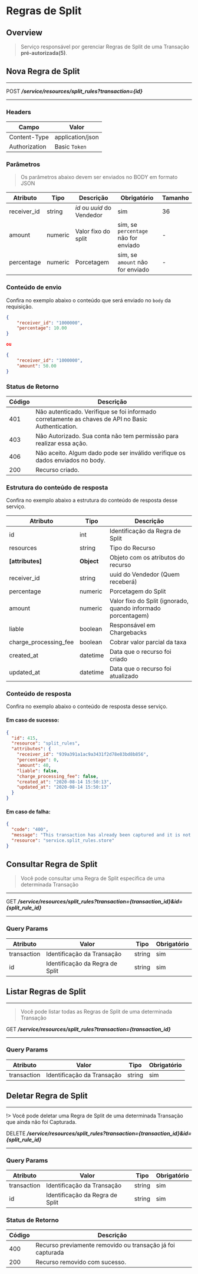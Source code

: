# Regras de Split <!-- {docsify-ignore-all} -->

## Overview

> Serviço responsável por gerenciar Regras de Split de uma Transação **pré-autorizada(5)**.

## Nova Regra de Split
---
<span class="verb httpPOST">POST</span> ***/service/resources/split_rules?transaction={id}***

---

### Headers

| Campo | Valor |
| ------------ | ------ |
| Content-Type | application/json |
| Authorization | Basic `Token`|

### Parâmetros 
> Os parâmetros abaixo devem ser enviados no BODY em formato JSON

|   Atributo     |   Tipo     |   Descrição               |   Obrigatório                           |   Tamanho  |
|----------------|------------|---------------------------|-----------------------------------------|------------|
|   receiver_id  |   string   |   *id* ou *uuid* do Vendedor  |   sim                               |   36       |
|   amount       |   numeric  |   Valor fixo do split     |   sim, se `percentage` não for enviado  |   -        |
|   percentage   |   numeric  |   Porcetagem              |   sim, se `amount` não for enviado      |   -        |

### Conteúdo de envio
Confira no exemplo abaixo o conteúdo que será enviado no `body` da requisição.

```json
{
    "receiver_id": "1000000",
    "percentage": 10.00
}

ou

{
    "receiver_id": "1000000",
    "amount": 50.00
}
```

### Status de Retorno
|   Código  |   Descrição                                                                                           |
|-----------|-------------------------------------------------------------------------------------------------------|
|   401     |   Não autenticado. Verifique se foi informado corretamente as chaves de API no Basic Authentication.  |
|   403     |   Não Autorizado. Sua conta não tem permissão para realizar essa ação.                                |
|   406     |   Não aceito. Algum dado pode ser inválido verifique os dados enviados no body.                       |
|   200     |   Recurso criado.                                                                                     |

### Estrutura do conteúdo de resposta
Confira no exemplo abaixo a estrutura do conteúdo de resposta desse serviço.

|   Atributo               |   Tipo      |   Descrição                                                     |
|--------------------------|-------------|-----------------------------------------------------------------|
|   id                     |   int       |   Identificação da Regra de Split                               |
|   resources              |   string    |   Tipo do Recurso                                               |
|   **[attributes]**       |   **Object**    |   Objeto com os atributos do recurso                        |
|   receiver_id            |   string    |   uuid do Vendedor (Quem receberá)                              |
|   percentage             |   numeric   |   Porcetagem do Split                                           |
|   amount                 |   numeric   |   Valor fixo do Split (ignorado, quando informado porcentagem)  |
|   liable                 |   boolean   |   Responsável em Chargebacks                                    |
|   charge_processing_fee  |   boolean   |   Cobrar valor parcial da taxa                                  |
|   created_at             |   datetime  |   Data que o recurso foi criado                                 |
|   updated_at             |   datetime  |   Data que o recurso foi atualizado                             |


### Conteúdo de resposta
Confira no exemplo abaixo o conteúdo de resposta desse serviço.

#### Em caso de sucesso:
```json
{
  "id": 415,
  "resource": "split_rules",
  "attributes": {
    "receiver_id": "939a391a1ac9a3431f2d78e83bd8b856",
    "percentage": 0,
    "amount": 40,
    "liable": false,
    "charge_processing_fee": false,
    "created_at": "2020-08-14 15:50:13",
    "updated_at": "2020-08-14 15:50:13"
  }
}
```

#### Em caso de falha:
```json
{
  "code": "400",
  "message": "This transaction has already been captured and it is not possible to modify its split rules.",
  "resource": "service.split_rules.store"
}
```

## Consultar Regra de Split

> Você pode consultar uma Regra de Split especifica de uma determinada Transação

---
<span class="verb httpGET">GET</span> ***/service/resources/split_rules?transaction={transaction_id}&id={split_rule_id}***

---

### Query Params

|   Atributo     |   Valor                            |   Tipo    |   Obrigatório  |
|----------------|------------------------------------|-----------|----------------|
|   transaction  |   Identificação da Transação       |   string  |   sim          |
|   id           |   Identificação da Regra de Split  |   string  |   sim          |

## Listar Regras de Split
---

> Você pode listar todas as Regras de Split de uma determinada Transação

<span class="verb httpGET">GET</span> ***/service/resources/split_rules?transaction={transaction_id}***

---

### Query Params

|   Atributo     |   Valor                            |   Tipo    |   Obrigatório  |
|----------------|------------------------------------|-----------|----------------|
|   transaction  |   Identificação da Transação       |   string  |   sim          |

## Deletar Regra de Split
---

!> Você pode deletar uma Regra de Split de uma determinada Transação que ainda não foi Capturada.

<span class="verb httpDELETE">DELETE</span> ***/service/resources/split_rules?transaction={transaction_id}&id={split_rule_id}***

---

### Query Params

|   Atributo     |   Valor                            |   Tipo    |   Obrigatório  |
|----------------|------------------------------------|-----------|----------------|
|   transaction  |   Identificação da Transação       |   string  |   sim          |
|   id           |   Identificação da Regra de Split  |   string  |   sim          |

### Status de Retorno
|   Código  |   Descrição                                                                                           |
|-----------|-------------------------------------------------------------------------------------------------------|
|   400     |   Recurso previamente removido ou transação já foi capturada                                          |
|   200     |   Recurso removido com sucesso.                                                                       |
